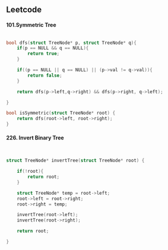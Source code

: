 

## Leetcode



#### 101.Symmetric Tree

```c

bool dfs(struct TreeNode* p, struct TreeNode* q){
    if(p == NULL && q == NULL){
        return true;
    }

    if((p == NULL || q == NULL) || (p->val != q->val)){
        return false;
    }

    return dfs(p->left,q->right) && dfs(p->right, q->left);

}

bool isSymmetric(struct TreeNode* root) {
    return dfs(root->left, root->right);
}

```



#### 226. Invert Binary Tree



```c


struct TreeNode* invertTree(struct TreeNode* root) {

    if(!root){
        return root;
    }

    struct TreeNode* temp = root->left;
    root->left = root->right;
    root->right = temp;

    invertTree(root->left);
    invertTree(root->right);

    return root;

}
```















